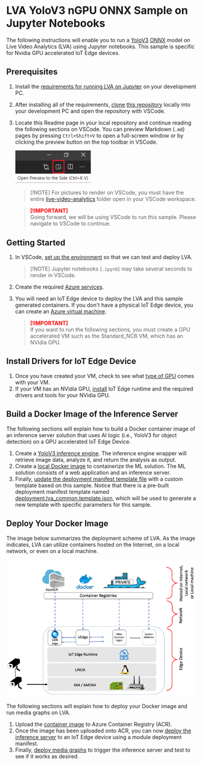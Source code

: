# LVA YoloV3 nGPU ONNX Sample on Jupyter Notebooks 
The following instructions will enable you to run a [YoloV3](http://pjreddie.com/darknet/yolo/) [ONNX](http://onnx.ai/) model on Live Video Analytics (LVA) using Jupyter notebooks. This sample is specific for Nvidia GPU accelerated IoT Edge devices. 

## Prerequisites
1. Install the [requirements for running LVA on Jupyter](../../../common/requirements.md) on your development PC.
2. After installing all of the requirements, [clone](https://code.visualstudio.com/Docs/editor/versioncontrol#_cloning-a-repository) [this repository](/../../) locally into your development PC and open the repository with VSCode. 
3. Locate this Readme page in your local repository and continue reading the following sections on VSCode. You can preview Markdown (`.md`) pages by pressing `Ctrl+Shift+V` to open a full-screen window or by clicking the preview button on the top toolbar in VSCode.  
   
   <img src="../../../../../../images/_markdown_preview.png" width=200px/> 
   <br>

   > <span>[!NOTE]</span>
   > For pictures to render on VSCode, you must have the entire [live-video-analytics](/../..) folder open in your VSCode workspace.
   
   > <span style="color:red; font-weight:bold"> [!IMPORTANT] </span>  
   > Going forward, we will be using VSCode to run this sample. Please navigate to VSCode to continue.
   
## Getting Started
1. In VSCode, [set up the environment](../../../common/setup_environment.ipynb) so that we can test and deploy LVA.
   ><span>[!NOTE]</span>
   >Jupyter notebooks (`.ipynb`) may take several seconds to render in VSCode.
2. Create the required [Azure services](../../../common/create_azure_services.ipynb).
3. You will need an IoT Edge device to deploy the LVA and this sample generated containers. If you don't have a physical IoT Edge device, you can create an [Azure virtual machine](../../../common/create_azure_vm.ipynb).

    > <span style="color:red; font-weight:bold"> [!IMPORTANT] </span>  
    > If you want to run the following sections, you must create a GPU accelerated VM such as the Standard_NC6 VM, which has an NVidia GPU.

<!--
    Change the following steps based on specific instructions.
-->

## Install Drivers for IoT Edge Device
1. Once you have created your VM, check to see what [type of GPU](https://docs.microsoft.com/en-us/azure/virtual-machines/sizes-gpu?toc=/azure/virtual-machines/linux/toc.json&bc=/azure/virtual-machines/linux/breadcrumb/toc.json) comes with your VM. 
2. If your VM has an NVidia GPU, [install](../../../common/install_iotedge_runtime_gpu.md) IoT Edge runtime and the required drivers and tools for your NVidia GPU. 

## Build a Docker Image of the Inference Server
The following sections will explain how to build a Docker container image of an inference server solution that uses AI logic (i.e., YoloV3 for object detection) on a GPU accelerated IoT Edge Device.
1. Create a [YoloV3 inference engine](create_yolov3_ngpu_inference_engine.ipynb). The inference engine wrapper will retrieve image data, analyze it, and return the analysis as output.
2. Create a [local Docker image](create_yolov3_ngpu_container_image.ipynb) to containerize the ML solution. The ML solution consists of a web application and an inference server.
3. Finally, [update the deployment manifest template file](create_yolov3_ngpu_deployment_manifest.ipynb) with a custom template based on this sample. Notice that there is a pre-built deployment manifest template named [deployment.lva_common.template.json](../../../common/deployment.lva_common.template.json), which will be used to generate a new template with specific parameters for this sample.

<!--
1. Optional: You may want to test the Docker image locally before uploading the Docker image to a container registry, to ensure that it runs as expected. To do this, you must meet the following requirements. (If you do not meet all of the requirements, you can skip this.)
   * Your development PC has the same GPU as your IoT Edge device
   * Your development PC has the same GPU drivers installed as your IoT Edge device
   * Your development PC has the same NVidia Docker toolkit installed as your IoT Edge device

    If you are unsure how to install the latter two requirements, you can review the [GPU installation process](../../../common/install_iotedge_runtime_gpu.md#61-install-nvidia-cuda-drivers-for-your-ngpu-tesla-k80-in-this-case). After you have everything set up, you can [test locally](local_test.ipynb). 
-->

## Deploy Your Docker Image
The image below summarizes the deployment scheme of LVA. As the image indicates, LVA can utilize containers hosted on the Internet, on a local network, or even on a local machine.

<img src="../../../../../../images/_architecture.png?raw=true" width=500px/>  

The following sections will explain how to deploy your Docker image and run media graphs on LVA. 

1. Upload the [container image](../../../common/upload_container_image_to_acr.ipynb) to Azure Container Registry (ACR).
2. Once the image has been uploaded onto ACR, you can now [deploy the inference server](../../../common/deploy_iotedge_modules.ipynb) to an IoT Edge device using a module deployment manifest. 
3. Finally, [deploy media graphs](../../../common/deploy_media_graph.ipynb) to trigger the inference server and test to see if it works as desired.
